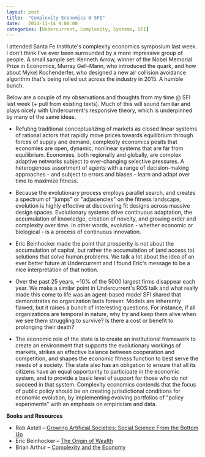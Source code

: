 ```yaml
---
layout: post
title:  "Complexity Economics @ SFI"
date:   2014-11-14 9:00:00
categories: [Undercurrent, Complexity, Systems, SFI]
---
```


I attended Santa Fe Institute's complexity economics symposium last week. I don't think I've ever been surrounded by a more impressive group of people. A small sample set: Kenneth Arrow, winner of the Nobel Memorial Prize in Economics, Murray Gell-Mann, who introduced the quark, and how about Mykel Kochenderfer, who designed a new air collision avoidance algorithm that's being rolled out across the industry in 2015. A humble bunch.

Below are a couple of my observations and thoughts from my time @ SFI last week (+ pull from existing texts). Much of this will sound familiar and plays nicely with Undercurrent's responsive theory, which is underpinned by many of the same ideas.

* Refuting traditional conceptualizing of markets as closed linear systems of rational actors that rapidly move prices towards equilibrium through forces of supply and demand, complexity economics posits that economies are open, dynamic, nonlinear systems that are far from equilibrium. Economies, both regionally and globally, are complex adaptive networks subject to ever-changing selective pressures. A heterogenous assortment of agents with a range of decision-making approaches - and subject to errors and biases - learn and adapt over time to maximize fitness.

* Because the evolutionary process employs parallel search, and creates a spectrum of "jumps" or "adjacencies" on the fitness landscape, evolution is highly effective at discovering fit designs across massive design spaces. Evolutionary systems drive continuous adaptation, the accumulation of knowledge, creation of novelty, and growing order and complexity over time. In other words, evolution - whether economic or biological - is a process of continuous innovation.  

* Eric Beinhocker made the point that prosperity is not about the accumulation of capital, but rather the accumulation of (and access to) solutions that solve human problems. We talk a lot about the idea of an ever better future at Undercurrent and I found Eric's message to be a nice interpretation of that notion.

* Over the past 25 years, ~10% of the 5000 largest firms disappear each year. We make a similar point in Undercurrent's ROS talk and what really made this come to life was an agent-based model SFI shared that demonstrates no organization lasts forever. Models are inherently flawed, but it raises a bunch of interesting questions. For instance, if all organizations are temporal in nature, why try and keep them alive when we see them struggling to survive? Is there a cost or benefit to prolonging their death?

* The economic role of the state is to create an institutional framework to create an environment that supports the evolutionary workings of markets, strikes an effective balance between cooperation and competition, and shapes the economic fitness function to best serve the needs of a society. The state also has an obligation to ensure that all its citizens have an equal opportunity to participate in the economic system, and to provide a basic level of support for those who do not succeed in that system. Complexity economics contends that the focus of public policy should be on creating jurisdictional conditions for economic evolution, by implementing evolving portfolios of "policy experiments" with an emphasis on empiricism and data.

**Books and Resources**

* Rob Axtell – [Growing Artificial Societies: Social Science From the Bottom Up](http://www.amazon.com/Growing-Artificial-Societies-Science-Adaptive/dp/0262550253)
* Eric Beinhocker – [The Origin of Wealth](http://www.amazon.com/Origin-Wealth-Evolution-Complexity-Economics/dp/157851777X)
* Brian Arthur – [Complexity and the Economy](http://www.amazon.com/Complexity-Economy-W-Brian-Arthur/dp/0199334293)

[jekyll-gh]: https://github.com/mojombo/jekyll
[jekyll]:    http://jekyllrb.com